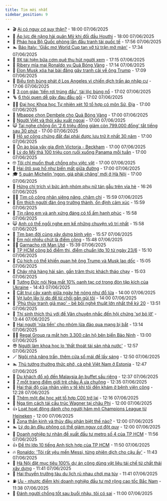 ```yaml
---
title: Tim mới nhất
sidebar_position: 9
---
```


<!-- vnexpress-tin-moi-nhat:START -->
- 🎬 [Ai có nguy cơ suy thận?](https://vnexpress.net/ai-co-nguy-co-suy-than-4895842.html) - 18:00 07/06/2025
- 🐎 [Áp lực đè nặng hải quân Mỹ khi đối đầu Houthi](https://vnexpress.net/ap-luc-de-nang-hai-quan-my-khi-doi-dau-houthi-4894703.html) - 18:00 07/06/2025
- 🦍 [Pháo hoa Bộ Quốc phòng lần đầu tranh tài quốc tế](https://vnexpress.net/phao-hoa-bo-quoc-phong-lan-dau-tranh-tai-quoc-te-4895957.html) - 17:56 07/06/2025
- 🏊 [Báo Italy: &#39;Giấc mơ World Cup tan vỡ từ trận mở màn&#39;](https://vnexpress.net/bao-italy-giac-mo-world-cup-tan-vo-tu-tran-mo-man-4895919.html) - 17:34 07/06/2025
- 🎊 [9X tái hiện bữa cơm quê thu hút người xem](https://vnexpress.net/9x-tai-hien-bua-com-que-thu-hut-nguoi-xem-4895901.html) - 17:15 07/06/2025
- 🎃 [Ribery mỉa mai Ronaldo vụ Quả Bóng Vàng](https://vnexpress.net/ribery-mia-mai-ronaldo-vu-qua-bong-vang-4895946.html) - 17:14 07/06/2025
- 🧰 [Elon Musk xóa hai bài đăng gây tranh cãi về ông Trump](https://vnexpress.net/elon-musk-xoa-hai-bai-dang-gay-tranh-cai-ve-ong-trump-4895923.html) - 17:09 07/06/2025
- 🔭 [Biểu tình bùng phát ở Los Angeles vì chiến dịch trấn áp nhập cư](https://vnexpress.net/bieu-tinh-bung-phat-o-los-angeles-vi-chien-dich-tran-ap-nhap-cu-4895943.html) - 17:06 07/06/2025
- 🫶 [3 con giáp &#39;tiền rơi trúng đầu&#39;, tài lộc bùng nổ](https://vnexpress.net/van-may-12-con-giap-con-giap-may-man-3-con-giap-tien-roi-trung-dau-tai-loc-bung-no-4895038.html) - 17:02 07/06/2025
- 🪜 [6 thói quen dễ gây đau đầu gối](https://vnexpress.net/6-thoi-quen-de-gay-dau-dau-goi-4894738.html) - 17:02 07/06/2025
- 👨‍🏫 [Đại học Khoa học Tự nhiên xét 10 tổ hợp có môn Sử, Địa](https://vnexpress.net/dai-hoc-khoa-hoc-tu-nhien-xet-10-to-hop-co-mon-su-dia-4895924.html) - 17:00 07/06/2025
- 🎊 [Mbappe chọn Dembele cho Quả Bóng Vàng](https://vnexpress.net/mbappe-chon-dembele-cho-qua-bong-vang-4895913.html) - 17:00 07/06/2025
- 🎊 [Người Việt và thói xấu xuất ngoại](https://vnexpress.net/nguoi-viet-va-thoi-xau-xuat-ngoai-4895888.html) - 17:00 07/06/2025
- 😺 [Tai nghe chồng ồn &#39;2,6 triệu đồng giảm còn 799.000 đồng&#39; tắt tiếng sau 30 phút](https://vnexpress.net/hang-fake-loai-1-tai-nghe-chong-on-2-6-trieu-dong-giam-con-799-000-dong-tat-tieng-sau-30-phut-4895851.html) - 17:00 07/06/2025
- 🐘 [Hồ sơ công chứng đất đai phải được lưu trữ ít nhất 30 năm](https://vnexpress.net/ho-so-cong-chung-dat-dai-phai-duoc-luu-tru-it-nhat-30-nam-4895801.html) - 17:00 07/06/2025
- 🌁 [Ồn ào bủa vây gia đình Victoria - Beckham](https://vnexpress.net/on-ao-bua-vay-gia-dinh-victoria-beckham-4895681.html) - 17:00 07/06/2025
- 🐲 [Lý do Mỹ thả 100 triệu con ruồi xuống Panama mỗi tuần](https://vnexpress.net/ly-do-my-tha-100-trieu-con-ruoi-xuong-panama-moi-tuan-4895598.html) - 17:00 07/06/2025
- 🤓 [Tôi chỉ muốn thuê chồng phụ việc vặt](https://vnexpress.net/toi-chi-muon-thue-chong-phu-viec-vat-4894845.html) - 17:00 07/06/2025
- 💪 [Hai ôtô sụp hố như biến mất giữa đường](https://vnexpress.net/hai-oto-sup-ho-nhu-bien-mat-giua-duong-4895797.html) - 17:00 07/06/2025
- 🎓 [5 quán Michelin &#39;ngon, giá phải chăng&#39; mới ở Hà Nội](https://vnexpress.net/5-quan-michelin-ngon-gia-phai-chang-moi-o-ha-noi-4894717.html) - 17:00 07/06/2025
- 🫣 [Hứng chỉ trích vì bức ảnh nhóm phụ nữ tán gẫu trên vỉa hè](https://vnexpress.net/hung-chi-trich-vi-buc-anh-nhom-phu-nu-tan-gau-tren-via-he-4895686.html) - 16:26 07/06/2025
- 🧑‍💻 [Tìm cô công nhân siêng năng, chăm chỉ](https://vnexpress.net/tim-co-cong-nhan-sieng-nang-cham-chi-4895920.html) - 15:59 07/06/2025
- 🐲 [Em thích người đàn ông trưởng thành, ổn định cảm xúc](https://vnexpress.net/em-thich-nguoi-dan-ong-truong-thanh-on-dinh-cam-xuc-4895076.html) - 15:59 07/06/2025
- 🌝 [Tin rằng em và anh xứng đáng có tổ ấm hạnh phúc](https://vnexpress.net/tin-rang-em-va-anh-xung-dang-co-to-am-hanh-phuc-4895916.html) - 15:58 07/06/2025
- 😺 [Anh có thể ngồi nghe em kể những chuyện vô tri nhất](https://vnexpress.net/anh-co-the-ngoi-nghe-em-ke-nhung-chuyen-vo-tri-nhat-4895915.html) - 15:58 07/06/2025
- 🐎 [Tìm bạn đời cùng xây dựng bình yên](https://vnexpress.net/tim-ban-doi-cung-xay-dung-binh-yen-4895072.html) - 15:57 07/06/2025
- 🎡 [Em nói nhiều chút là điểm cộng](https://vnexpress.net/em-noi-nhieu-chut-la-diem-cong-4895823.html) - 15:48 07/06/2025
- 👨‍🏫 [Garnacho rời Man Utd](https://vnexpress.net/garnacho-roi-man-utd-4895935.html) - 15:39 07/06/2025
- 🦆 [TP HCM công bố điểm thi, điểm chuẩn lớp 10 từ ngày 23/6](https://vnexpress.net/cong-bo-diem-thi-diem-chuan-lop-10-tp-hcm-ngay-23-26-6-4895928.html) - 15:10 07/06/2025
- 🚦 [Cú hích có thể khiến quan hệ ông Trump và Musk lao dốc](https://vnexpress.net/cu-hich-co-the-khien-quan-he-ong-trump-va-musk-lao-doc-4895759.html) - 15:05 07/06/2025
- 💫 [Cháy nhà hàng hải sản, gần trăm thực khách tháo chạy](https://vnexpress.net/chay-nha-hang-hai-san-gan-tram-thuc-khach-thao-chay-4895925.html) - 15:03 07/06/2025
- 🎉 [Tướng Đức nói Nga mất 10% oanh tạc cơ trong đòn tập kích của Ukraine](https://vnexpress.net/tuong-duc-noi-nga-mat-10-oanh-tac-co-trong-don-tap-kich-cua-ukraine-4895909.html) - 14:43 07/06/2025
- 🌋 [Cắt trụi cây xanh giữa ngày hè nóng như đổ lửa](https://vnexpress.net/cat-trui-cay-xanh-giua-ngay-he-nong-nhu-do-lua-4895895.html) - 14:00 07/06/2025
- 🤖 [Vợ luôn lấy lý do để từ chối gần gũi tôi](https://vnexpress.net/vo-luon-lay-ly-do-de-tu-choi-gan-gui-toi-4895326.html) - 14:00 07/06/2025
- 🦏 [&#39;Phù thủy tranh giả mạo&#39; - bê bối nghệ thuật lớn nhất thế kỷ 20](https://vnexpress.net/phu-thuy-tranh-gia-mao-be-boi-nghe-thuat-lon-nhat-the-ky-20-4892488.html) - 13:51 07/06/2025
- 🦩 [Thí sinh thích thú với đề Văn chuyên nhắc đến hội chứng &#39;sợ bỏ lỡ&#39;](https://vnexpress.net/de-thi-lop-10-chuyen-van-cua-tp-hcm-nam-2025-4895810.html) - 13:44 07/06/2025
- 👺 [Hai người &#39;rửa tiền&#39; cho nhóm lừa đảo qua mạng bị bắt](https://vnexpress.net/hai-nguoi-rua-tien-cho-nhom-lua-dao-qua-mang-bi-bat-4895907.html) - 13:14 07/06/2025
- 🧑‍🏫 [Regal Group ra mắt hơn 3.300 căn hộ bên biển Bảo Ninh](https://vnexpress.net/regal-group-ra-mat-hon-3-300-can-ho-ben-bien-bao-ninh-4895892.html) - 13:00 07/06/2025
- 😎 [Người làm khoa học lo &#39;thất thoát tài sản nhà nước&#39;](https://vnexpress.net/nguoi-lam-khoa-hoc-lo-that-thoat-tai-san-nha-nuoc-4895891.html) - 12:57 07/06/2025
- 🪄 [Ngôi nhà nâng trần, thêm cửa sổ mái để lấy sáng](https://vnexpress.net/ngoi-nha-nang-tran-them-cua-so-mai-de-lay-sang-4895853.html) - 12:50 07/06/2025
- 🏊 [Thủ tướng thưởng thức phở, cà phê Việt Nam ở Estonia](https://vnexpress.net/thu-tuong-thuong-thuc-pho-ca-phe-viet-nam-o-estonia-4895899.html) - 12:47 07/06/2025
- 💃 [Du khách đổ xô đến Malaysia ăn buffet sầu riêng](https://vnexpress.net/du-khach-do-xo-den-malaysia-an-buffet-sau-rieng-4895805.html) - 12:37 07/06/2025
- 🦆 [7 mốt trang điểm giới trẻ châu Á ưa chuộng](https://vnexpress.net/7-mot-trang-diem-gioi-tre-chau-a-ua-chuong-4892134.html) - 12:35 07/06/2025
- 🎊 [Hai thái độ của nhân viên y tế khi tôi đến khám ở bệnh viện công](https://vnexpress.net/hai-thai-do-cua-nhan-vien-y-te-khi-toi-den-kham-o-benh-vien-cong-4895886.html) - 12:28 07/06/2025
- 👺 [Thêm một đại học xét tổ hợp C00 trở lại](https://vnexpress.net/to-hop-xet-tuyen-dai-hoc-mo-ha-noi-nam-2025-4895898.html) - 12:16 07/06/2025
- 🎡 [Nga tìm cách tái cấu trúc Wagner tại châu Phi](https://vnexpress.net/nga-tim-cach-tai-cau-truc-wagner-tai-chau-phi-4895834.html) - 12:00 07/06/2025
- 👍 [Loạt hoạt động dành cho người hâm mộ Champions League từ Heineken](https://vnexpress.net/loat-hoat-dong-danh-cho-nguoi-ham-mo-champions-league-tu-heineken-4895858.html) - 12:00 07/06/2025
- 🐎 [Zona thần kinh và thủy đậu phân biệt thế nào?](https://vnexpress.net/zona-than-kinh-va-thuy-dau-phan-biet-the-nao-4895758.html) - 12:00 07/06/2025
- 🏊 [Lý do ăn đậu phộng có thể giảm nguy cơ đột quỵ](https://vnexpress.net/ly-do-an-dau-phong-co-the-giam-nguy-co-dot-quy-4895741.html) - 12:00 07/06/2025
- 🦩 [Doanh nghiệp tư nhân đề xuất đầu tư metro số 4 của TP HCM](https://vnexpress.net/doanh-nghiep-tu-nhan-de-xuat-dau-tu-metro-so-4-cua-tp-hcm-4895904.html) - 11:56 07/06/2025
- 👍 [Đề thi lớp 10 tiếng Anh tích hợp của TP HCM](https://vnexpress.net/de-thi-tieng-anh-tich-hop-vao-lop-10-o-tp-hcm-2025-4895806.html) - 11:50 07/06/2025
- 🔥 [Ronaldo: &#39;Tôi rất yêu mến Messi, từng phiên dịch cho cậu ấy&#39;](https://vnexpress.net/ronaldo-toi-rat-yeu-men-messi-tung-phien-dich-cho-cau-ay-4895889.html) - 11:43 07/06/2025
- 💄 [Hà Nội đặt mục tiêu 100% dự án công dùng vật liệu tái chế từ chất thải xây dựng](https://vnexpress.net/ha-noi-dat-muc-tieu-100-du-an-cong-dung-vat-lieu-tai-che-tu-chat-thai-xay-dung-4895856.html) - 11:41 07/06/2025
- 🤡 [Hai thuyền trưởng tàu du lịch rủ nhau chơi ma túy](https://vnexpress.net/hai-thuyen-truong-tau-du-lich-ru-nhau-choi-ma-tuy-4895897.html) - 11:41 07/06/2025
- ⛽️ [Ưu - nhược điểm khi doanh nghiệp đầu tư mở rộng cao tốc Bắc Nam](https://vnexpress.net/uu-nhuoc-diem-khi-doanh-nghiep-dau-tu-mo-rong-cao-toc-bac-nam-4895518.html) - 11:38 07/06/2025
- 🚀 [Đánh người chồng tốt sau buổi nhậu, tôi có sai](https://vnexpress.net/danh-nguoi-chong-tot-sau-buoi-nhau-toi-co-sai-4895437.html) - 11:00 07/06/2025<!-- vnexpress-tin-moi-nhat:END -->
